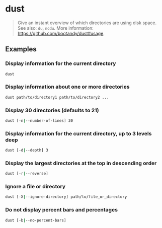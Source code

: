 # dust

> Give an instant overview of which directories are using disk space. See also: `du`, `ncdu`. More information: <https://github.com/bootandy/dust#usage>.

## Examples

### Display information for the current directory

```bash
dust
```

### Display information about one or more directories

```bash
dust path/to/directory1 path/to/directory2 ...
```

### Display 30 directories (defaults to 21)

```bash
dust [-n|--number-of-lines] 30
```

### Display information for the current directory, up to 3 levels deep

```bash
dust [-d|--depth] 3
```

### Display the largest directories at the top in descending order

```bash
dust [-r|--reverse]
```

### Ignore a file or directory

```bash
dust [-X|--ignore-directory] path/to/file_or_directory
```

### Do not display percent bars and percentages

```bash
dust [-b|--no-percent-bars]
```
